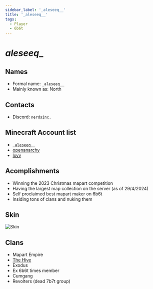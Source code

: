 ```yaml
---
sidebar_label: '_aleseeq__'
title: '_aleseeq__'
tags:
  - Player
  - 6b6t
---
```


# _aleseeq__

## Names
* Formal name: `_aleseeq__`
* Mainly known as: North

## Contacts
* Discord: `nerdsinc.`

## Minecraft Account list
* [`_aleseeq__`](https://nl.namemc.com/profile/_aleseeq__.1)
* [openanarchy](https://nl.namemc.com/profile/openanarchy.4)
* [lxvy](https://nl.namemc.com/profile/lxvy.4)

## Acomplishments
* Winning the 2023 Christmas mapart competition
* Having the largest map collection on the server (as of 29/4/2024)
* Self proclaimed best mapart maker on 6b6t
* Insiding tons of clans and nuking them

## Skin
![Skin](https://s.namemc.com/3d/skin/body.png?id=8ba3245f351fe11b&model=slim&theta=30&phi=21&time=90&width=100&height=200)

## Clans
* Mapart Empire
* [The Hive](../Groups/hive.md)
* Exodus
* Ex 6b6t times member
* Cumgang
* Revolters (dead 7b7t group)